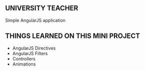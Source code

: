 ## UNIVERSITY TEACHER

Simple AngularJS application

## THINGS LEARNED ON THIS MINI PROJECT

- AngularJS Directives
- AngularJS Filters
- Controllers
- Animations